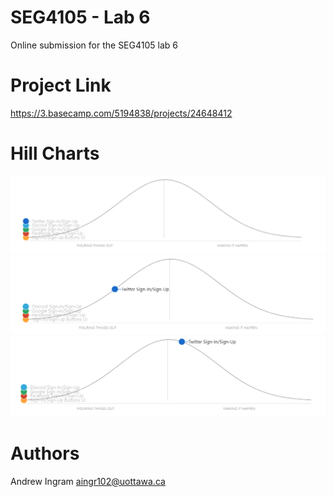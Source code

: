 # SEG4105 - Lab 6
Online submission for the SEG4105 lab 6

# Project Link
https://3.basecamp.com/5194838/projects/24648412

# Hill Charts
![Hill Chart 1](assets/ss1.png)
![Hill Chart 2](assets/ss2.png)
![Hill Chart 3](assets/ss3.png)

# Authors
Andrew Ingram aingr102@uottawa.ca
